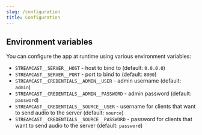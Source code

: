 ```yaml
---
slug: /configuration
title: Configuration
---
```


## Environment variables

You can configure the app at runtime using various environment variables:

- `STREAMCAST__SERVER__HOST` -
  host to bind to
  (default: `0.0.0.0`)
- `STREAMCAST__SERVER__PORT` -
  port to bind to
  (default: `8000`)
- `STREAMCAST__CREDENTIALS__ADMIN__USER` -
  admin username
  (default: `admin`)
- `STREAMCAST__CREDENTIALS__ADMIN__PASSWORD` -
  admin password
  (default: `password`)
- `STREAMCAST__CREDENTIALS__SOURCE__USER` -
  username for clients that want to send audio to the server
  (default: `source`)
- `STREAMCAST__CREDENTIALS__SOURCE__PASSWORD` -
  password for clients that want to send audio to the server
  (default: `password`)
